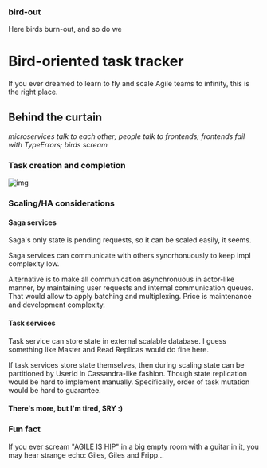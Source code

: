### bird-out
Here birds burn-out, and so do we

# Bird-oriented task tracker
If you ever dreamed to learn to fly and scale Agile teams to infinity, this is the right place.

## Behind the curtain
_microservices talk to each other; people talk to frontends; frontends fail with TypeErrors; birds scream_

### Task creation and completion
![img](https://mermaid.ink/svg/pako:eNqFVE1vozAQ_SsjpEqJlFZpq1w4VCJNdw9ttlLhshKXCUyIFWyzxqSbbfrfdwwJ-YDuckDgee_Z857tDy_RKXm-V9KvilRCM4GZQRkr4KdAY0UiClQW5oAlzFFhRqapXl2dAYJUCtXlzQJHnNGGcl2QCXq5bXnaFQi_O4EQM-zWgtDVgsquICSzEQl1MVHkMBGW668x0xeHmYo8FyrrmeZHM4_CfMuDZbzvU2lLkNPSgl7yOn1YGq0sqbQENARaCmspPaANJRZMtsDB7Xg8grv2Nb65HzaQjujch0dDyCOWGziC5nD98MDt-4DcvDbiDx2L7Mq1KzP59fmS45aZ9Elyw8cfNt2Bo4gnKEuRKbDapRR0INMXH96FXaUG32vFm8Kwx84K2c9gN31Q1KBhYFCtQSiQurRAvwtSpdjQiSHs57lGT2-8n2rfjMhWtXHf8no7-_BM2xISVLAgeHocwVsYjIBs0nBr7ct47iYTTuaek7md_DueWcBmalnk1LHzfDkOOHv72RsXn5A2mH6ts2gu4pFo1i0v7YW5iArc7tPBrSTe0508LxNqNY8RLUSWEafEGrqy5f8yck0fQjoxmrPa3yMOtnvlxHfcyqA-opHBZE1m2EL5-DpUcPBtx9t7cHrih72qJ6fGicfKG3mSjESR8m334TixZ1ckKfZ8_kxpiVVuYy9WnwytipTpT6mw2ni-NRWNPI5Oh1uVHP4bzP7CbAY__wLDt5cL)

### Scaling/HA considerations
#### Saga services
Saga's only state is pending requests, so it can be scaled easily, it seems.

Saga services can communicate with others syncrhonuously to keep impl complexity low.

Alternative is to make all communication asynchronuous in actor-like manner, by maintaining user requests and internal communication queues. That would allow to apply batching and multiplexing. Price is maintenance and development complexity.

#### Task services
Task service can store state in external scalable database. I guess something like Master and Read Replicas would do fine here.

If task services store state themselves, then during scaling state can be partitioned by UserId in Cassandra-like fashion. Though state replication would be hard to implement manually. Specifically, order of task mutation would be hard to guarantee.

#### There's more, but I'm tired, SRY :)

### Fun fact
If you ever scream "AGILE IS HIP" in a big empty room with a guitar in it, you may hear strange echo: Giles, Giles and Fripp...
